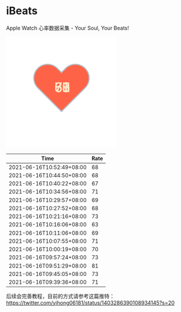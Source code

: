 # iBeats
Apple Watch 心率数据采集 - Your Soul, Your Beats!

![](./files/heart.svg)

<!--START_SECTION:my_heart_rate-->
| Time | Rate | 
 | ---- | ---- | 
| 2021-06-16T10:52:49+08:00 | 68 |
| 2021-06-16T10:44:50+08:00 | 68 |
| 2021-06-16T10:40:22+08:00 | 67 |
| 2021-06-16T10:34:56+08:00 | 71 |
| 2021-06-16T10:29:57+08:00 | 69 |
| 2021-06-16T10:27:52+08:00 | 68 |
| 2021-06-16T10:21:16+08:00 | 73 |
| 2021-06-16T10:16:06+08:00 | 63 |
| 2021-06-16T10:11:06+08:00 | 69 |
| 2021-06-16T10:07:55+08:00 | 71 |
| 2021-06-16T10:00:19+08:00 | 70 |
| 2021-06-16T09:57:24+08:00 | 73 |
| 2021-06-16T09:51:29+08:00 | 81 |
| 2021-06-16T09:45:05+08:00 | 73 |
| 2021-06-16T09:39:36+08:00 | 71 |

<!--END_SECTION:my_heart_rate-->

后续会完善教程，目前的方式请参考这篇推特：https://twitter.com/yihong06181/status/1403286390108934145?s=20